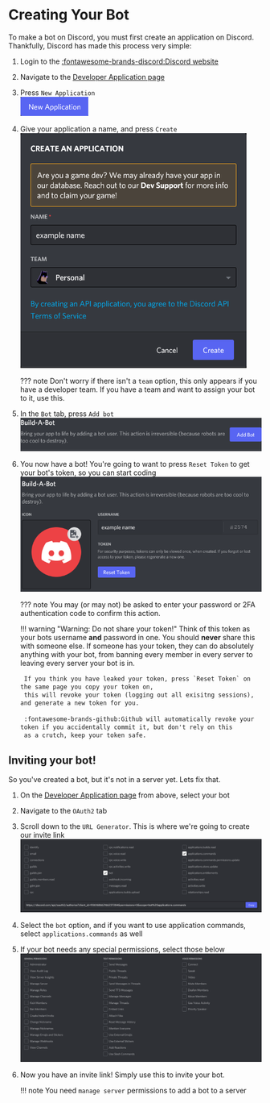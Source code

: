 # Creating Your Bot

To make a bot on Discord, you must first create an application on Discord. Thankfully, Discord has made this process very simple:

1. Login to the [:fontawesome-brands-discord:Discord website](https://discord.com/)

2. Navigate to the [Developer Application page](https://discord.com/developers/applications)

3. Press `New Application`
   <br>![New Application Button](../images/CreatingYourBot/NewApplication.png "The New Application Button")

4. Give your application a name, and press `Create`
    <br>![Create Application Dialogue](../images/CreatingYourBot/CreateAnApplication.png "The Create Application Dialogue")

    ??? note
        Don't worry if there isn't a `team` option, this only appears if you have a developer team.
        If you have a team and want to assign your bot to it, use this.

5. In the `Bot` tab, press `Add bot`
    <br>![img.png](../images/CreatingYourBot/BuildABot.png "The Add bot button and text")

6. You now have a bot! You're going to want to press `Reset Token` to get your bot's token, so you can start coding
    <br>![A section that shows your bot and its token](../images/CreatingYourBot/BotUserToken.png "The bot display")

    ??? note
        You may (or may not) be asked to enter your password or 2FA authentication code to confirm this action.

    !!! warning "Warning: Do not share your token!"
        Think of this token as your bots username **and** password in one. You should **never** share this with someone else.
        If someone has your token, they can do absolutely anything with your bot, from banning every member in every server to
        leaving every server your bot is in.

        If you think you have leaked your token, press `Reset Token` on the same page you copy your token on,
        this will revoke your token (logging out all exisitng sessions), and generate a new token for you.

        :fontawesome-brands-github:Github will automatically revoke your token if you accidentally commit it, but don't rely on this
        as a crutch, keep your token safe.


## Inviting your bot!

So you've created a bot, but it's not in a server yet. Lets fix that.

1. On the [Developer Application page](https://discord.com/developers/applications) from above, select your bot

2. Navigate to the `OAuth2` tab

3. Scroll down to the `URL Generator`. This is where we're going to create our invite link
    <br>![A widget that creates your invite link](../images/CreatingYourBot/oauth2Gen.png "The invite oauth2 generator")

4. Select the `bot` option, and if you want to use application commands, select `applications.commands` as well

5. If your bot needs any special permissions, select those below
    <br>![A widget that lets you pick what your bot's permissions are](../images/CreatingYourBot/botPerms.png "Bot Permissions")

6. Now you have an invite link! Simply use this to invite your bot.

    !!! note
        You need `manage server` permissions to add a bot to a server
